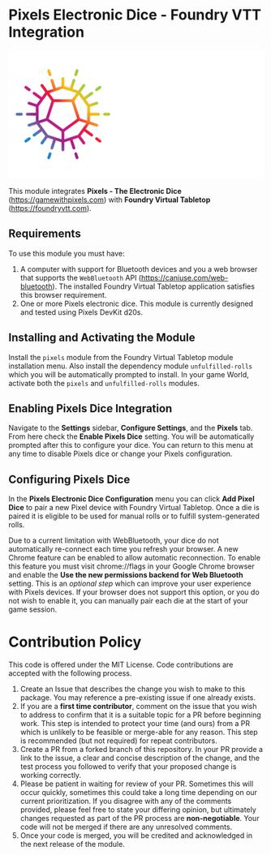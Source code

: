 # Pixels Electronic Dice - Foundry VTT Integration

![alt text](https://raw.githubusercontent.com/foundryvtt/pixels/main/ui/pixels-logo.png)

This module integrates **Pixels - The Electronic Dice** (https://gamewithpixels.com) with **Foundry Virtual Tabletop** (https://foundryvtt.com).

## Requirements
To use this module you must have:
1. A computer with support for Bluetooth devices and you a web browser that supports the `WebBluetooth` API (https://caniuse.com/web-bluetooth). The installed Foundry Virtual Tabletop application satisfies this browser requirement.
2. One or more Pixels electronic dice. This module is currently designed and tested using Pixels DevKit d20s.

## Installing and Activating the Module
Install the `pixels` module from the Foundry Virtual Tabletop module installation menu. Also install the dependency module `unfulfilled-rolls` which you will be automatically prompted to install. In your game World, activate both the `pixels` and `unfulfilled-rolls` modules.

## Enabling Pixels Dice Integration
Navigate to the **Settings** sidebar, **Configure Settings**, and the **Pixels** tab. From here check the **Enable Pixels Dice** setting. You will be automatically prompted after this to configure your dice. You can return to this menu at any time to disable Pixels dice or change your Pixels configuration.

## Configuring Pixels Dice
In the **Pixels Electronic Dice Configuration** menu you can click **Add Pixel Dice** to pair a new Pixel device with Foundry Virtual Tabletop. Once a die is paired it is eligible to be used for manual rolls or to fulfill system-generated rolls.

Due to a current limitation with WebBluetooth, your dice do not automatically re-connect each time you refresh your browser. A new Chrome feature can be enabled to allow automatic reconnection. To enable this feature you must visit chrome://flags in your Google Chrome browser and enable the **Use
the new permissions backend for Web Bluetooth** setting. This is an *optional step* which can improve your user experience with Pixels devices. If your browser does not support this option, or you do not wish to enable it, you can manually pair each die at the start of your game session.

# Contribution Policy
This code is offered under the MIT License. Code contributions are accepted with the following process.

1. Create an Issue that describes the change you wish to make to this package. You may reference a pre-existing issue if one already exists.
2. If you are a **first time contributor**, comment on the issue that you wish to address to confirm that it is a suitable topic for a PR before beginning work. This step is intended to protect your time (and ours) from a PR which is unlikely to be feasible or merge-able for any reason. This step is recommended (but not required) for repeat contributors.
3. Create a PR from a forked branch of this repository. In your PR provide a link to the issue, a clear and concise description of the change, and the test process you followed to verify that your proposed change is working correctly.
4. Please be patient in waiting for review of your PR. Sometimes this will occur quickly, sometimes this could take a long time depending on our current prioritization. If you disagree with any of the comments provided, please feel free to state your differing opinion, but ultimately changes requested as part of the PR process are **non-negotiable**. Your code will not be merged if there are any unresolved comments.
5. Once your code is merged, you will be credited and acknowledged in the next release of the module.
